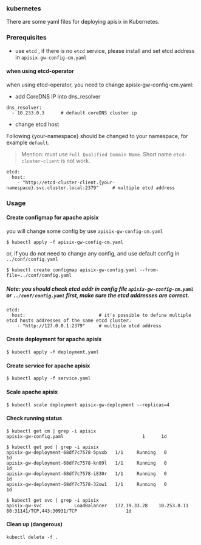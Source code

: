 <!--
#
# Licensed to the Apache Software Foundation (ASF) under one or more
# contributor license agreements.  See the NOTICE file distributed with
# this work for additional information regarding copyright ownership.
# The ASF licenses this file to You under the Apache License, Version 2.0
# (the "License"); you may not use this file except in compliance with
# the License.  You may obtain a copy of the License at
#
#     http://www.apache.org/licenses/LICENSE-2.0
#
# Unless required by applicable law or agreed to in writing, software
# distributed under the License is distributed on an "AS IS" BASIS,
# WITHOUT WARRANTIES OR CONDITIONS OF ANY KIND, either express or implied.
# See the License for the specific language governing permissions and
# limitations under the License.
#
-->
### kubernetes

There are some yaml files for deploying apisix in Kubernetes.

### Prerequisites
- use `etcd` , if there is no `etcd` service, please install and set etcd address in `apisix-gw-config-cm.yaml`

#### when using etcd-operator
when using etcd-operator, you need to change apisix-gw-config-cm.yaml:

* add CoreDNS IP into dns_resolver

```
dns_resolver:
  - 10.233.0.3      # default coreDNS cluster ip

```
* change etcd host

Following {your-namespace} should be changed to your namespace, for example `default`.
> Mention: must use `Full Qualified Domain Name`. Short name `etcd-cluster-client` is not work.

```
etcd:
  host:
    - "http://etcd-cluster-client.{your-namespace}.svc.cluster.local:2379"     # multiple etcd address
```

### Usage

#### Create configmap for apache apisix

you will change some config by use `apisix-gw-config-cm.yaml`

```
$ kubectl apply -f apisix-gw-config-cm.yaml

```

or, if you do not need to change any config, and use default config in `../conf/config.yaml`
```
$ kubectl create configmap apisix-gw-config.yaml --from-file=../conf/config.yaml
```

##### Note: you should check etcd addr in config file `apisix-gw-config-cm.yaml` or `../conf/config.yaml` first, make sure the etcd addresses are correct.

```
etcd:
  host:                           # it's possible to define multiple etcd hosts addresses of the same etcd cluster.
    - "http://127.0.0.1:2379"     # multiple etcd address
```

#### Create deployment for apache apisix

```
$ kubectl apply -f deployment.yaml
```

#### Create service for apache apisix

```
$ kubectl apply -f service.yaml
```

#### Scale apache apisix

```
$ kubectl scale deployment apisix-gw-deployment --replicas=4
```

#### Check running status

```
$ kubectl get cm | grep -i apisix
apisix-gw-config.yaml                             1      1d

$ kubectl get pod | grep -i apisix
apisix-gw-deployment-68df7c7578-5pvxb   1/1     Running   0          1d
apisix-gw-deployment-68df7c7578-kn89l   1/1     Running   0          1d
apisix-gw-deployment-68df7c7578-i830r   1/1     Running   0          1d
apisix-gw-deployment-68df7c7578-32ow1   1/1     Running   0          1d

$ kubectl get svc | grep -i apisix
apisix-gw-svc            LoadBalancer   172.19.33.28    10.253.0.11   80:31141/TCP,443:30931/TCP                  1d

```

#### Clean up (dangerous)

```
kubectl delete -f .
```
